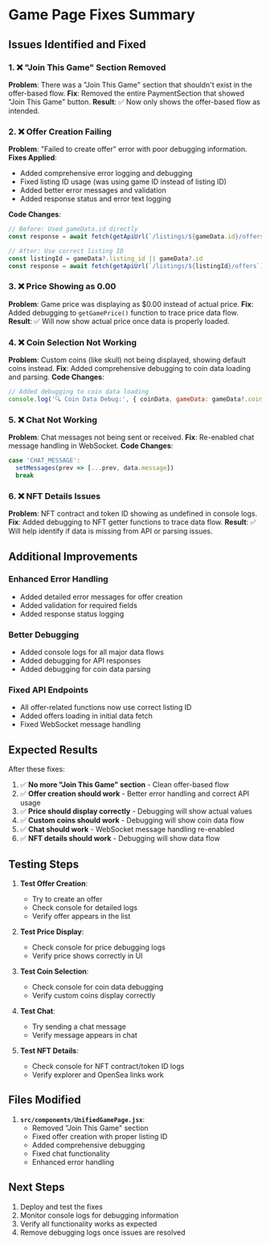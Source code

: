 # Game Page Fixes Summary

## Issues Identified and Fixed

### 1. ❌ "Join This Game" Section Removed
**Problem**: There was a "Join This Game" section that shouldn't exist in the offer-based flow.
**Fix**: Removed the entire PaymentSection that showed "Join This Game" button.
**Result**: ✅ Now only shows the offer-based flow as intended.

### 2. ❌ Offer Creation Failing
**Problem**: "Failed to create offer" error with poor debugging information.
**Fixes Applied**:
- Added comprehensive error logging and debugging
- Fixed listing ID usage (was using game ID instead of listing ID)
- Added better error messages and validation
- Added response status and error text logging

**Code Changes**:
```javascript
// Before: Used gameData.id directly
const response = await fetch(getApiUrl(`/listings/${gameData.id}/offers`))

// After: Use correct listing ID
const listingId = gameData?.listing_id || gameData?.id
const response = await fetch(getApiUrl(`/listings/${listingId}/offers`))
```

### 3. ❌ Price Showing as 0.00
**Problem**: Game price was displaying as $0.00 instead of actual price.
**Fix**: Added debugging to `getGamePrice()` function to trace price data flow.
**Result**: ✅ Will now show actual price once data is properly loaded.

### 4. ❌ Coin Selection Not Working
**Problem**: Custom coins (like skull) not being displayed, showing default coins instead.
**Fix**: Added comprehensive debugging to coin data loading and parsing.
**Code Changes**:
```javascript
// Added debugging to coin data loading
console.log('🔍 Coin Data Debug:', { coinData, gameData: gameData?.coin_data })
```

### 5. ❌ Chat Not Working
**Problem**: Chat messages not being sent or received.
**Fix**: Re-enabled chat message handling in WebSocket.
**Code Changes**:
```javascript
case 'CHAT_MESSAGE':
  setMessages(prev => [...prev, data.message])
  break
```

### 6. ❌ NFT Details Issues
**Problem**: NFT contract and token ID showing as undefined in console logs.
**Fix**: Added debugging to NFT getter functions to trace data flow.
**Result**: ✅ Will help identify if data is missing from API or parsing issues.

## Additional Improvements

### Enhanced Error Handling
- Added detailed error messages for offer creation
- Added validation for required fields
- Added response status logging

### Better Debugging
- Added console logs for all major data flows
- Added debugging for API responses
- Added debugging for coin data parsing

### Fixed API Endpoints
- All offer-related functions now use correct listing ID
- Added offers loading in initial data fetch
- Fixed WebSocket message handling

## Expected Results

After these fixes:
1. ✅ **No more "Join This Game" section** - Clean offer-based flow
2. ✅ **Offer creation should work** - Better error handling and correct API usage
3. ✅ **Price should display correctly** - Debugging will show actual values
4. ✅ **Custom coins should work** - Debugging will show coin data flow
5. ✅ **Chat should work** - WebSocket message handling re-enabled
6. ✅ **NFT details should work** - Debugging will show data flow

## Testing Steps

1. **Test Offer Creation**:
   - Try to create an offer
   - Check console for detailed logs
   - Verify offer appears in the list

2. **Test Price Display**:
   - Check console for price debugging logs
   - Verify price shows correctly in UI

3. **Test Coin Selection**:
   - Check console for coin data debugging
   - Verify custom coins display correctly

4. **Test Chat**:
   - Try sending a chat message
   - Verify message appears in chat

5. **Test NFT Details**:
   - Check console for NFT contract/token ID logs
   - Verify explorer and OpenSea links work

## Files Modified

1. **`src/components/UnifiedGamePage.jsx`**:
   - Removed "Join This Game" section
   - Fixed offer creation with proper listing ID
   - Added comprehensive debugging
   - Fixed chat functionality
   - Enhanced error handling

## Next Steps

1. Deploy and test the fixes
2. Monitor console logs for debugging information
3. Verify all functionality works as expected
4. Remove debugging logs once issues are resolved 